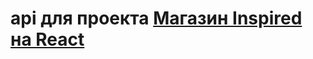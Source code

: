# api для проекта [Магазин Inspired на React](https://github.com/GerasimovichSergey/inspired-shop-react)
